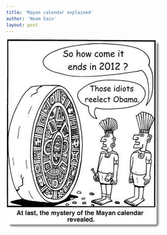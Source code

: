 ```yaml
---
title: 'Mayan calendar explained'
author: 'Noam Sain'
layout: post
---
```


![Mayan calendar](/assets/2012-11-mayan-calendar.jpg)